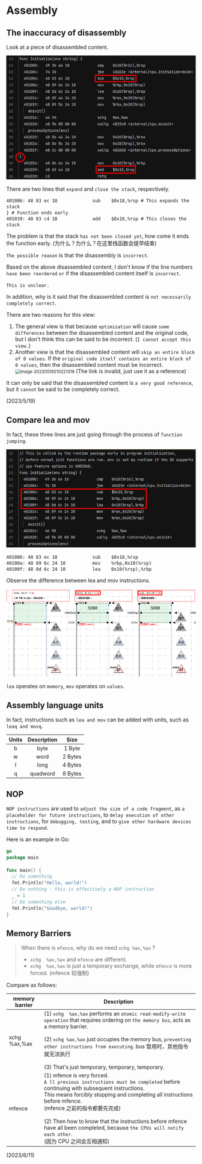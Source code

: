  

# Assembly

## The inaccuracy of disassembly

Look at a piece of disassembled content.

<img src="../../assets/image-20230519200944488.png" alt="image-20230519200944488" style="zoom:80%;" /> 

There are two lines that `expand` and `close the stack`, respectively.

```assembly
401006:	48 83 ec 18          	sub    $0x18,%rsp # This expands the stack
} # Function ends early
401039:	48 83 c4 18          	add    $0x18,%rsp # This closes the stack
```

The problem is that the stack `has not been closed yet`, how come it ends the function early. (为什么？为什么？在这里栈函数会提早结束)

`The possible reason` is that the disassembly is `incorrect`.

Based on the above disassembled content, I don't know if the line numbers `have been reordered` `or` if the disassembled content itself is `incorrect`.

`This is unclear.`



In addition, why is it said that the disassembled content is `not necessarily completely correct`.

There are two reasons for this view:

1. The general view is that because `optimization` will cause `some differences` between the disassembled content and the original code, but I don't think this can be said to be incorrect.
   (`I cannot accept this view.`)
2. Another view is that the disassembled content will `skip an entire block of 0 values`.
   If the `original code itself contains an entire block of 0 values`, then the disassembled content must be incorrect.
   <img src="/home/panhong/go/src/github.com/panhongrainbow/note/typora-user-images/image-20230519210221319.png" alt="image-20230519210221319" style="zoom:80%;" />
   (The link is invalid, just use it as a reference) 



It can only be said that the disassembled content is `a very good reference`, but it `cannot` be said to be completely correct.

(2023/5/19)

## Compare lea and mov

In fact, these three lines are just going through the process of `function jumping`.

<img src="../../assets/image-20230611220114128.png" alt="image-20230611220114128" style="zoom:80%;" /> 

```assembly
401006:	48 83 ec 18          	sub    $0x18,%rsp
40100a:	48 89 6c 24 10       	mov    %rbp,0x10(%rsp)
40100f:	48 8d 6c 24 10       	lea    0x10(%rsp),%rbp
```

Observe the difference between lea and mov instructions.

<img src="../../assets/image-20230611212840782.png" alt="image-20230611212840782" style="zoom:80%;" />

`lea` operates on `memory`, `mov` operates on `values`.

## Assembly language units

In fact, instructions such as `lea and mov` can be added with units, such as `leaq and movq`.

| Units | Description |  Size   |
| :---: | :---------: | :-----: |
|   b   |    byte     | 1 Byte  |
|   w   |    word     | 2 Bytes |
|   l   |    long     | 4 Bytes |
|   q   |  quadword   | 8 Bytes |

## NOP

`NOP instructions` are used to `adjust the size of a code fragment`, as `a placeholder for future instructions`, to `delay execution of other instructions`, for `debugging, testing`, and to `give other hardware devices time to respond`.

Here is an example in Go:

```go
go
package main

func main() {
  // Do something
  fmt.Println("Hello, world!")
  // Do nothing - this is effectively a NOP instruction
  _ = 1  
  // Do something else
  fmt.Println("Goodbye, world!")
}
```

## Memory Barriers

> When there is `mfence`, why do we need `xchg %ax,%ax` ?
>
> - `xchg  %ax,%ax` and `mfence` are different.
> - `xchg  %ax,%ax` is just a temporary exchange, while `mfence` is more forced.  (mfence 较强制)

Compare as follows:

| memory barrier | Description                                                  |
| -------------- | ------------------------------------------------------------ |
| xchg  %ax,%ax  | (1) `xchg  %ax,%ax` performs an `atomic read-modify-write operation` that requires ordering on `the memory bus`, acts as a memory barrier.<br/><br />(2) `xchg %ax,%ax` just occupies the memory bus, `preventing other instructions from executing`. bus 暂用时，其他指令就无法执行<br /><br />(3) That's just temporary, temporary, temporary. |
| mfence         | (1) mfence is very forced.<br />`A ll previous instructions must be completed` before continuing with subsequent instructions.<br />This means forcibly stopping and completing all instructions before mfence.<br />(mfence 之前的指令都要先完成)<br /><br />(2) Then how to know that the instructions before mfence have all been completed, because `the CPUs will notify each other`. <br />(因为 CPU 之间会互相通知) |

(2023/6/11)

